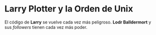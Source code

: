 # Larry Plotter y la Orden de Unix

El código de **Larry** se vuelve cada vez más peligroso.
**Lodr Balldermort** y sus *followers* tienen cada vez más poder.

